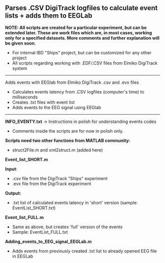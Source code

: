 ## Parses .CSV DigiTrack logfiles to calculate event lists + adds them to EEGLab

**NOTE: All scripts are created for a particular experiment, but can be extended later. These are work files which are, in most cases, working only for a specified datasets. More comments and further explanation will be given soon.**

- For internal IBD "Ships" project, but can be customized for any other project
- All scripts regarding working with .EDF/.CSV files from Elmiko DigiTrack system

***

Adds events with EEGlab from Elmiko DigiTrack .csv and .evx files
- Calculates events latency from .CSV logfiles (computer's time) to milliseconds
- Creates .txt files with event list
- Adds events to the EEG signal using EEGlab
	
***

**INFO_EVENTY.txt** -> Instructions in polish for understanding events codes
- Comments inside the scripts are for now in polish only.

**Scripts need two other functions from MATLAB community:**
- struct2File.m and xml2struct.m (added here)

**Event_list_SHORT.m**

**Input**:
- .csv file from the DigiTrack "Ships" experiment
- .evx file from the DigiTrack experiment 

**Output:**
- .txt list of calculated events latency in 'short' version (sample: EventList_SHORT.txt)


**Event_list_FULL.m**
- Same as above, but creates 'full' version of the events
- Sample: EventList_FULL.txt


**Adding_events_to_EEG_signal_EEGLab.m**
- Adds events from previously created .txt list to already opened EEG file in EEGLab
